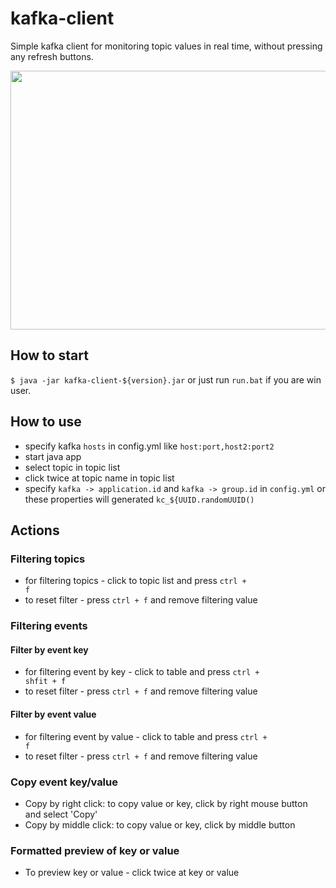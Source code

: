# kafka-client

Simple kafka client for monitoring topic values in real time, without pressing any refresh buttons.

<img src="https://user-images.githubusercontent.com/5479948/149766027-119ab947-b72e-4a8b-ac9d-8f5f3572a6e7.png" width="610" height="414">


## How to start

`$ java -jar kafka-client-${version}.jar` or just run `run.bat` if you are win user.

## How to use

- specify kafka `hosts` in config.yml like `host:port,host2:port2`
- start java app
- select topic in topic list
- click twice at topic name in topic list
- specify `kafka -> application.id` and  `kafka -> group.id` in `config.yml` or these properties will generated `kc_${UUID.randomUUID()`

## Actions

### Filtering topics

- for filtering topics - click to topic list and press <code>ctrl + f</code>
- to reset filter - press <code>ctrl + f</code> and remove filtering value

### Filtering events

#### Filter by event key

- for filtering event by key - click to table and press <code>ctrl + shfit + f</code>
- to reset filter - press <code>ctrl + f</code> and remove filtering value

#### Filter by event value

- for filtering event by value - click to table and press <code>ctrl + f</code>
- to reset filter - press <code>ctrl + f</code> and remove filtering value

### Copy event key/value

- Copy by right click: to copy value or key, click by right mouse button and select 'Copy'
- Copy by middle click: to copy value or key, click by middle button

### Formatted preview of key or value

- To preview key or value - click twice at key or value
